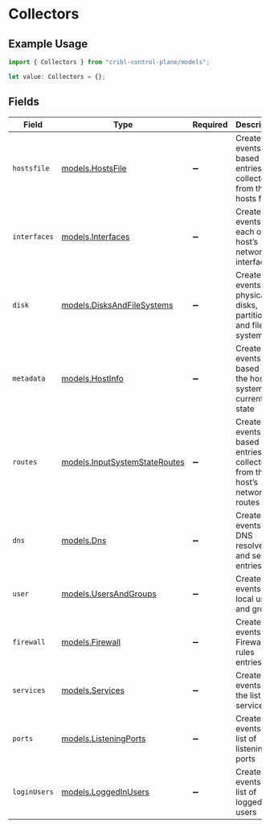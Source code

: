 # Collectors

## Example Usage

```typescript
import { Collectors } from "cribl-control-plane/models";

let value: Collectors = {};
```

## Fields

| Field                                                                    | Type                                                                     | Required                                                                 | Description                                                              |
| ------------------------------------------------------------------------ | ------------------------------------------------------------------------ | ------------------------------------------------------------------------ | ------------------------------------------------------------------------ |
| `hostsfile`                                                              | [models.HostsFile](../models/hostsfile.md)                               | :heavy_minus_sign:                                                       | Creates events based on entries collected from the hosts file            |
| `interfaces`                                                             | [models.Interfaces](../models/interfaces.md)                             | :heavy_minus_sign:                                                       | Creates events for each of the host’s network interfaces                 |
| `disk`                                                                   | [models.DisksAndFileSystems](../models/disksandfilesystems.md)           | :heavy_minus_sign:                                                       | Creates events for physical disks, partitions, and file systems          |
| `metadata`                                                               | [models.HostInfo](../models/hostinfo.md)                                 | :heavy_minus_sign:                                                       | Creates events based on the host system’s current state                  |
| `routes`                                                                 | [models.InputSystemStateRoutes](../models/inputsystemstateroutes.md)     | :heavy_minus_sign:                                                       | Creates events based on entries collected from the host’s network routes |
| `dns`                                                                    | [models.Dns](../models/dns.md)                                           | :heavy_minus_sign:                                                       | Creates events for DNS resolvers and search entries                      |
| `user`                                                                   | [models.UsersAndGroups](../models/usersandgroups.md)                     | :heavy_minus_sign:                                                       | Creates events for local users and groups                                |
| `firewall`                                                               | [models.Firewall](../models/firewall.md)                                 | :heavy_minus_sign:                                                       | Creates events for Firewall rules entries                                |
| `services`                                                               | [models.Services](../models/services.md)                                 | :heavy_minus_sign:                                                       | Creates events from the list of services                                 |
| `ports`                                                                  | [models.ListeningPorts](../models/listeningports.md)                     | :heavy_minus_sign:                                                       | Creates events from list of listening ports                              |
| `loginUsers`                                                             | [models.LoggedInUsers](../models/loggedinusers.md)                       | :heavy_minus_sign:                                                       | Creates events from list of logged-in users                              |